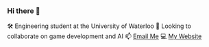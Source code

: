 ### Hi there 👋

🛠 Engineering student at the University of Waterloo
👯 Looking to collaborate on game development and AI
📫 [Email Me](mailto:noahyacowar@gmail.com)
💻 [My Website](https://noah-yacowar.github.io/Portfolio-Website/)

<!--
**noah-yacowar/noah-yacowar** is a ✨ _special_ ✨ repository because its `README.md` (this file) appears on your GitHub profile.

Here are some ideas to get you started:

- 🔭 I’m currently working on ...
- 🌱 I’m currently learning ...
- 👯 I’m looking to collaborate on ...
- 🤔 I’m looking for help with ...
- 💬 Ask me about ...
- 📫 How to reach me: ...
- 😄 Pronouns: ...
- ⚡ Fun fact: ...
-->
